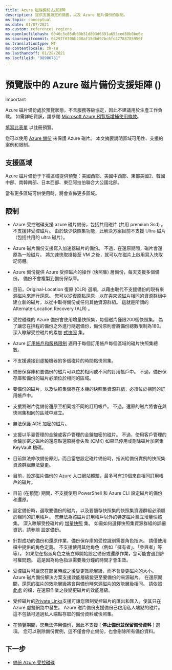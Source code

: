 ```yaml
---
title: Azure 磁碟備份支援矩陣
description: 提供支援設定的摘要，以及 Azure 磁片備份的限制。
ms.topic: conceptual
ms.date: 01/07/2021
ms.custom: references_regions
ms.openlocfilehash: 6046c5e05db60b51d803d6391a655ced80b0be6e
ms.sourcegitcommit: 04297f0706b200af15d6d97bc6fc47788785950f
ms.translationtype: MT
ms.contentlocale: zh-TW
ms.lasthandoff: 01/28/2021
ms.locfileid: "98986781"
---
```

# <a name="azure-disk-backup-support-matrix-in-preview"></a>預覽版中的 Azure 磁片備份支援矩陣 () 

>[!IMPORTANT]
>Azure 磁片備份處於預覽狀態，不含服務等級協定，因此不建議用於生產工作負載。 如需詳細資訊，請參閱 [Microsoft Azure 預覽版增補使用條款](https://azure.microsoft.com/support/legal/preview-supplemental-terms/)。
>
>[填寫此表單](https://forms.office.com/Pages/ResponsePage.aspx?id=v4j5cvGGr0GRqy180BHbR1vE8L51DIpDmziRt_893LVUNFlEWFJBN09PTDhEMjVHS05UWFkxUlUzUS4u) 以註冊預覽。

您可以使用 [Azure 備份](./backup-overview.md) 來保護 Azure 磁片。 本文摘要說明區域可用性、支援的案例和限制。

## <a name="supported-regions"></a>支援區域

Azure 磁片備份于下欄區域提供預覽：美國西部、美國中西部、東部美國2、韓國中部、南韓南部、日本西部、東亞阿拉伯聯合大公國北部。 

當有更多區域可供使用時，將會宣佈更多區域。

## <a name="limitations"></a>限制

- Azure 受控磁碟支援 azure 磁片備份，包括共用磁片 (共用 premium Ssd) 。 不支援非受控磁片。 由於缺少快照集功能，此解決方案目前不支援 Ultra 磁片（包括共用的 ultra 磁片）。

- Azure 磁片備份支援寫入加速器磁片的備份。 不過，在還原期間，磁片會還原為一般磁片。 將加速快取掛接至 VM 之後，就可以在磁片上啟用寫入快取記憶體。

- Azure 備份提供 Azure 受控磁片的操作 (快照集) 層備份，每天支援多個備份。 備份不會複製到備份保存庫。

- 目前，Original-Location 復原 (OLR) 選項，以藉由取代不支援備份的現有來源磁片來進行還原。 您可以從復原點還原，以在與來源磁片相同的資源群組中建立新的磁片，以從中取得備份或任何其他資源群組。 這就是所謂的 Alternate-Location Recovery (ALR) 。

- 受控磁碟的 Azure 備份會使用增量快照集，每個磁片僅限200個快照集。 為了讓您在排程的備份之外進行隨選備份，備份原則會將備份總數限制為180。 深入瞭解受控磁片的累加 [式快照](../virtual-machines/disks-incremental-snapshots.md#restrictions) 集。

- Azure [訂用帳戶和服務限制](../azure-resource-manager/management/azure-subscription-service-limits.md#virtual-machine-disk-limits) 適用于每個訂用帳戶每個區域的磁片快照集總數。

- 不支援連接到虛擬機器的多個磁片的時間點快照集。

- 備份保存庫和要備份的磁片可以位於相同或不同的訂用帳戶中。 不過，備份保存庫和備份的磁片必須位於相同的區域。

- 要備份的磁片，以及快照集儲存在本機的快照集資源群組，必須位於相同的訂用帳戶中。

- 支援將磁片從備份還原至相同或不同的訂用帳戶。 不過，還原的磁片將會在與快照集相同的區域中建立。

- 無法保護 ADE 加密的磁片。

- 支援以平臺管理的金鑰或客戶管理的金鑰加密的磁片。 不過，使用客戶管理的金鑰加密之磁片的還原點還原將會失敗 (CMK) 如果已停用或刪除磁片加密集 KeyVault 機碼。

- 目前無法修改備份原則，而且當您設定磁片備份時，指派給備份實例的快照集資源群組無法變更。

- 目前，設定磁片備份的 Azure 入口網站體驗，最多可有20個來自相同訂用帳戶的磁片。

- 目前 (在預覽) 期間，不支援使用 PowerShell 和 Azure CLI 設定磁片的備份和還原。

- 設定備份時，選取要備份的磁片，以及要儲存快照集的快照集資源群組必須屬於相同的訂用帳戶。 您無法為該磁片訂用帳戶以外的特定磁片建立增量快照集。 深入瞭解受控磁片的 [增量快照](../virtual-machines/windows/disks-incremental-snapshots-portal.md#restrictions) 集。 如需如何選擇快照集資源群組的詳細資訊，請參閱  [設定備份](backup-managed-disks.md#configure-backup)。

- 針對成功的備份和還原作業，備份保存庫的受控識別需要角色指派。 請僅使用檔中提供的角色定義。 不支援使用其他角色（例如「擁有者」、「參與者」等等）。 如果您在指派角色之後立即開始設定備份或還原作業，您可能會遇到許可權問題。 這是因為角色指派需要幾分鐘的時間才會生效。

- 受控磁片可讓您在部署時或之後變更效能層級，而不會變更磁片的大小。 Azure 磁片備份解決方案支援效能層級變更至要備份的來源磁片。 在還原期間，還原的磁片的效能層級將會與備份時來源磁片的效能層級相同。 請依照 [此處](../virtual-machines/disks-performance-tiers-portal.md) 的檔，在還原作業之後變更磁片的效能層級。

- 受控磁片的[Private Links](../virtual-machines/disks-enable-private-links-for-import-export-portal.md)支援可讓您限制受控磁片的匯出和匯入，使其只在 Azure 虛擬網路中發生。 Azure 磁片備份支援備份已啟用私人端點的磁片。 這不包括可透過私人端點存取的備份資料或快照集。

- 在預覽期間，您無法停用備份，因此不支援 [ **停止備份並保留備份資料** ] 選項。 您可以刪除備份實例，這不僅會停止備份，也會刪除所有備份資料。

## <a name="next-steps"></a>下一步

- [備份 Azure 受控磁碟](backup-managed-disks.md)
